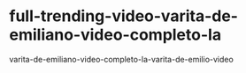 # full-trending-video-varita-de-emiliano-video-completo-la
varita-de-emiliano-video-completo-la-varita-de-emilio-video
